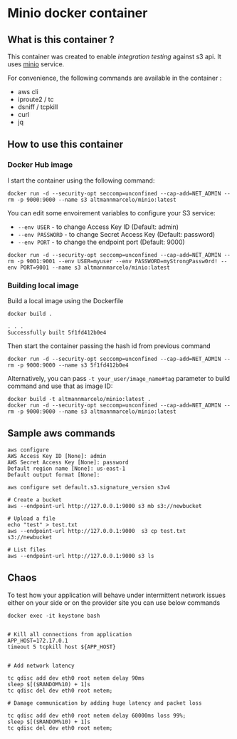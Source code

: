 # Minio docker container

## What is this container ?

This container was created to enable *integration testing* against s3 api.
It uses [minio](https://github.com/minio/minio "minio") service.

For convenience, the following commands are available in the container :

* aws cli
* iproute2 / tc
* dsniff / tcpkill
* curl
* jq

## How to use this container

### Docker Hub image
I start the container using the following command:


```
docker run -d --security-opt seccomp=unconfined --cap-add=NET_ADMIN --rm -p 9000:9000 --name s3 altmannmarcelo/minio:latest
```

You can edit some envoirement variables to configure your S3 service:
* `--env USER` - to change Access Key ID (Default: admin)
* `--env PASSWORD` - to change Secret Access Key (Default: password)
* `--env PORT` - to change the endpoint port (Default: 9000)

```
docker run -d --security-opt seccomp=unconfined --cap-add=NET_ADMIN --rm -p 9001:9001 --env USER=myuser --env PASSWORD=myStrongPassw0rd! --env PORT=9001 --name s3 altmannmarcelo/minio:latest
```

### Building local image

Build a local image using the Dockerfile

```
docker build .

. . .
Successfully built 5f1fd412b0e4

```

Then start the container passing the hash id from previous command

```
docker run -d --security-opt seccomp=unconfined --cap-add=NET_ADMIN --rm -p 9000:9000 --name s3 5f1fd412b0e4
```

Alternatively, you can pass `-t your_user/image_name#tag` parameter to build command and use that as image ID:

```
docker build -t altmannmarcelo/minio:latest .
docker run -d --security-opt seccomp=unconfined --cap-add=NET_ADMIN --rm -p 9000:9000 --name s3 altmannmarcelo/minio:latest
```

## Sample aws commands

```
aws configure
AWS Access Key ID [None]: admin
AWS Secret Access Key [None]: password
Default region name [None]: us-east-1
Default output format [None]:

aws configure set default.s3.signature_version s3v4

# Create a bucket
aws --endpoint-url http://127.0.0.1:9000 s3 mb s3://newbucket

# Upload a file
echo "test" > test.txt
aws --endpoint-url http://127.0.0.1:9000  s3 cp test.txt s3://newbucket

# List files
aws --endpoint-url http://127.0.0.1:9000 s3 ls
```

## Chaos

To test how your application will behave under intermittent network issues either on your side or on the provider site you can use below commands

```
docker exec -it keystone bash


# Kill all connections from application
APP_HOST=172.17.0.1
timeout 5 tcpkill host ${APP_HOST}


# Add network latency

tc qdisc add dev eth0 root netem delay 90ms
sleep $[($RANDOM%10) + 1]s
tc qdisc del dev eth0 root netem;

# Damage communication by adding huge latency and packet loss

tc qdisc add dev eth0 root netem delay 60000ms loss 99%;
sleep $[($RANDOM%10) + 1]s
tc qdisc del dev eth0 root netem;
```
